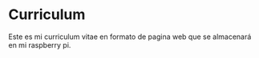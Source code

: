 # Curriculum
Este es mi curriculum vitae en formato de pagina web que se almacenará en mi raspberry pi.
